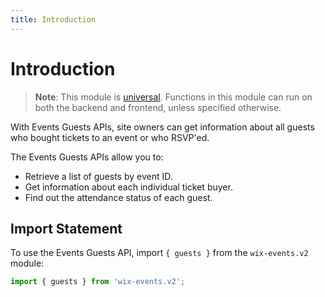 ```yaml
---
title: Introduction
---
```

# Introduction

>**Note**: This module is [universal](/api-overview/api-versions#universal-modules). Functions in this module can run on both the backend and frontend, unless specified otherwise.

With Events Guests APIs, site owners can get information about all guests who bought tickets to an event or who RSVP'ed.  

The Events Guests APIs allow you to:  

- Retrieve a list of guests by event ID.
- Get information about each individual ticket buyer.
- Find out the attendance status of each guest.

## Import Statement

To use the Events Guests API, import `{ guests }` from the `wix-events.v2` module:

```javascript
import { guests } from 'wix-events.v2';
```


